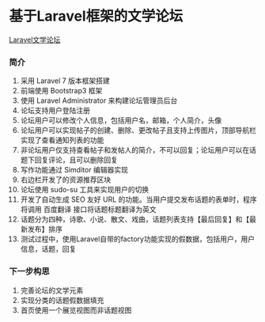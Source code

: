 
# 基于Laravel框架的文学论坛

[Laravel文学论坛](http://qiniu.qqphp.com/uugai.com_1573111132577.png)

### 简介
 1. 采用 Laravel 7 版本框架搭建
 2. 前端使用 Bootstrap3 框架
 3. 使用 Laravel Administrator 来构建论坛管理员后台
 4. 论坛支持用户登陆注册
 5. 论坛用户可以修改个人信息，包括用户名，邮箱，个人简介，头像
 6. 论坛用户可以实现帖子的创建、删除、更改帖子且支持上传图片，顶部导航栏实现了查看通知列表的功能
 7. 非论坛用户仅支持查看帖子和发帖人的简介，不可以回复；论坛用户可以在话题下回复评论，且可以删除回复
 8. 写作功能通过 Simditor 编辑器实现
 9. 右边栏开发了的资源推荐区块
10. 论坛使用 sudo-su 工具来实现用户的切换
11. 开发了自动生成 SEO 友好 URL 的功能。当用户提交发布话题的表单时，程序将调用 百度翻译 接口将话题标题翻译为英文
12. 话题分为四种，诗歌、小说、散文、戏曲，话题列表支持【最后回复】和【最新发布】排序
13. 测试过程中，使用Laravel自带的factory功能实现的假数据，包括用户，用户信息，话题，回复

### 下一步构思
1. 完善论坛的文学元素
2. 实现分类的话题假数据填充
3. 首页使用一个展览视图而非话题视图